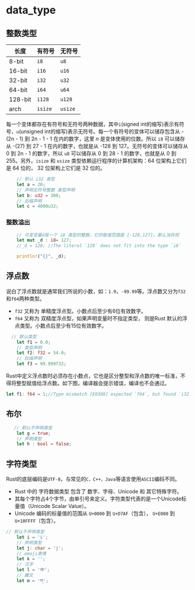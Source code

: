 # data_type

## 整数类型



| 长度    | 有符号  | 无符号  |
| ------- | ------- | ------- |
| 8-bit   | `i8`    | `u8`    |
| 16-bit  | `i16`   | `u16`   |
| 32-bit  | `i32`   | `u32`   |
| 64-bit  | `i64`   | `u64`   |
| 128-bit | `i128`  | `u128`  |
| arch    | `isize` | `usize` |

每一个变体都存在有符号和无符号两种数据，其中`i`(signed int的缩写)表示有符号，`u`(unsigned int的缩写)表示无符号。每一个有符号的变体可以储存包含从 -(2n - 1) 到 2n - 1 - 1 在内的数字，这里 *n* 是变体使用的位数。所以 `i8` 可以储存从 -(27) 到 27 - 1 在内的数字，也就是从 -128 到 127。无符号的变体可以储存从 0 到 2n - 1 的数字，所以 `u8` 可以储存从 0 到 28 - 1 的数字，也就是从 0 到 255。另外，`isize` 和 `usize` 类型依赖运行程序的计算机架构：64 位架构上它们是 64 位的， 32 位架构上它们是 32 位的。

```rust
    // 默认 i32 类型
    let a = 20;
    // 声明无符号整数 类型声明
    let b: u32 = 300;
    // 后缀声明
    let c = 4000u32;
```


### 整数溢出

```rust
    // 可变变量d是一个 i8 类型的整数，它的取值范围是 [-128,127]。那么当你将
    let mut _d : i8= 127;
    //_d = 128; //The literal `128` does not fit into the type `i8`

    println!("{}", _d);
```


## 浮点数

说白了浮点数就是通常我们所说的小数，如：`1.9`，`-99.99`等。浮点数又分为`f32`和`f64`两种类型。


* `f32` 又称为 单精度浮点型。小数点后至少有6位有效数字。
* `f64` 又称为 双精度浮点型，如果声明变量时不指定类型， 则是Rust 默认的浮点类型。小数点后至少有15位有效数字。

```rust
  // 默认类型
    let f1 = 0.0;
    // 类型声明
    let f2: f32 = 54.0;
    // 后缀声明
    let f3 = 99.999f32;
```

Rust中定义浮点数时必须存在小数点，它也是区分整型和浮点数的唯一标准，不得将整型赋值给浮点数。如下图，编译器会提示错误，编译也不会通过。

```rust
let f1: f64 = 1;//Type mismatch [E0308] expected `f64`, but found `i32`
```


## 布尔

```rust
   // 默认不声明类型
    let g = true;
    // 声明类型
    let h : bool = false;
```


## 字符类型

Rust的底层编码是`UTF-8`，与常见的`C，C++，Java`等语言使用`ASCII`编码不同。

- Rust 中的 字符数据类型 包含了 数字、字母、Unicode 和 其它特殊字符。
- 其每个字符占4个字节，由单引号来定义。字符类型代表的是一个Unicode标量值（Unicode Scalar Value）。
- Unicode 编码的标量值的范围从 `U+0000` 到 `U+D7AF`（包含）， `U+E000` 到 `U+10FFFF`（包含）。

```rust
// 默认不声明类型
    let i = 'i';
    // 声明类型
    let j: char = 'j';
    // emoji表情
    let k = '';
    // 汉字
    let l = '中';
    // 藏文
    let m = 'ག'; 
```
